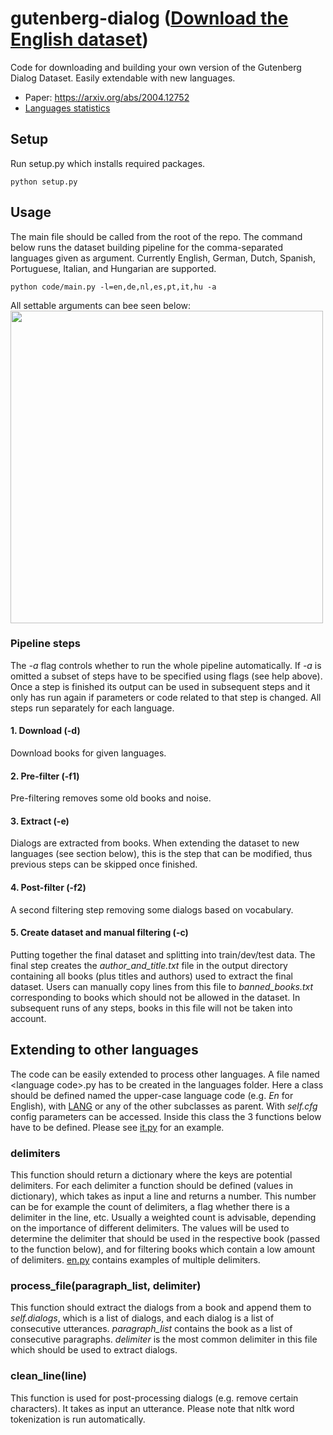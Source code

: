 # gutenberg-dialog ([Download the English dataset](https://mega.nz/file/HcNGCKSQ#kL5PX6CecFfDtqRq0y_onbg-ozt_OmBQBdbXq8vcVag))
Code for downloading and building your own version of the Gutenberg Dialog Dataset. Easily extendable with new languages.  
* Paper: https://arxiv.org/abs/2004.12752  
* [Languages statistics](https://docs.google.com/spreadsheets/d/15v7lhZJusknd6UfnPfaHIriKvIlShFq2tqTsU7M82bI/edit?usp=sharing)

## Setup
Run setup.py which installs required packages.
```
python setup.py
```

## Usage
The main file should be called from the root of the repo. The command below runs the dataset building pipeline for the comma-separated languages given as argument. Currently English, German, Dutch, Spanish, Portuguese, Italian, and Hungarian are supported.
```
python code/main.py -l=en,de,nl,es,pt,it,hu -a
```
All settable arguments can bee seen below:  
<a><img src="https://github.com/ricsinaruto/gutenberg-dialog/blob/master/docs/help.png" align="top" height="500" ></a>

### Pipeline steps
The *-a* flag controls whether to run the whole pipeline automatically. If *-a* is omitted a subset of steps have to be specified using flags (see help above). Once a step is finished its output can be used in subsequent steps and it only has run again if parameters or code related to that step is changed. All steps run separately for each language.

#### 1. Download (-d)
Download books for given languages.

#### 2. Pre-filter (-f1)
Pre-filtering removes some old books and noise.

#### 3. Extract (-e)
Dialogs are extracted from books. When extending the dataset to new languages (see section below), this is the step that can be modified, thus previous steps can be skipped once finished.

#### 4. Post-filter (-f2)
A second filtering step removing some dialogs based on vocabulary.

#### 5. Create dataset and manual filtering (-c)
Putting together the final dataset and splitting into train/dev/test data. The final step creates the *author_and_title.txt* file in the output directory containing all books (plus titles and authors) used to extract the final dataset. Users can manually copy lines from this file to *banned_books.txt* corresponding to books which should not be allowed in the dataset. In subsequent runs of any steps, books in this file will not be taken into account.

## Extending to other languages
The code can be easily extended to process other languages. A file named \<language code\>.py has to be created in the languages folder. Here a class should be defined named the upper-case language code (e.g. *En* for English), with [LANG](https://github.com/ricsinaruto/gutenberg-dialog/blob/master/code/languages/lang.py) or any of the other subclasses as parent. With *self.cfg* config parameters can be accessed. Inside this class the 3 functions below have to be defined. Please see [it.py](https://github.com/ricsinaruto/gutenberg-dialog/blob/master/code/languages/it.py) for an example.

### delimiters
This function should return a dictionary where the keys are potential delimiters. For each delimiter a function should be defined (values in dictionary), which takes as input a line and returns a number. This number can be for example the count of delimiters, a flag whether there is a delimiter in the line, etc. Usually a weighted count is advisable, depending on the importance of different delimiters. The values will be used to determine the delimiter that should be used in the respective book (passed to the function below), and for filtering books which contain a low amount of delimiters. [en.py](https://github.com/ricsinaruto/gutenberg-dialog/blob/master/code/languages/en.py) contains examples of multiple delimiters.

### process_file(paragraph_list, delimiter)
This function should extract the dialogs from a book and append them to *self.dialogs*, which is a list of dialogs, and each dialog is a list of consecutive utterances. *paragraph_list* contains the book as a list of consecutive paragraphs. *delimiter* is the most common delimiter in this file which should be used to extract dialogs.

### clean_line(line)
This function is used for post-processing dialogs (e.g. remove certain characters). It takes as input an utterance. Please note that nltk word tokenization is run automatically.
